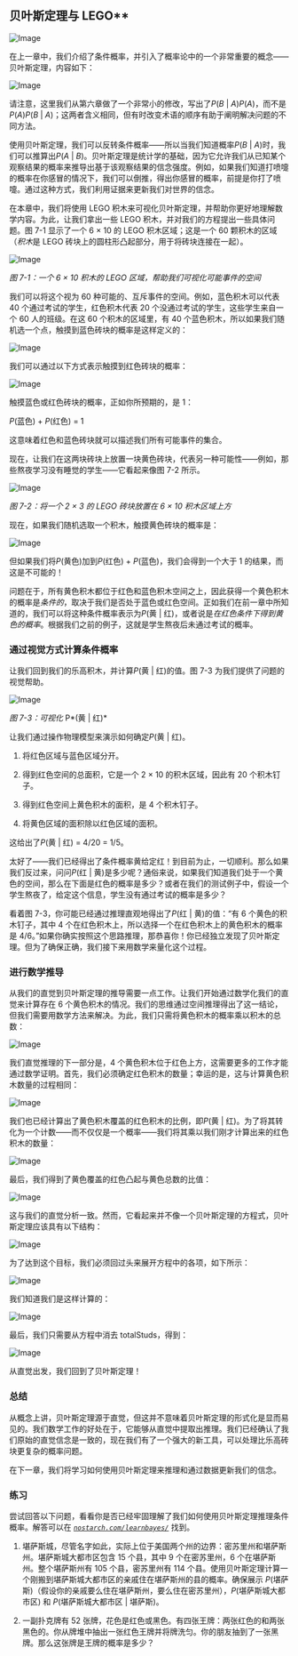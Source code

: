 ## 贝叶斯定理与 LEGO**

![Image](img/common.jpg)

在上一章中，我们介绍了条件概率，并引入了概率论中的一个非常重要的概念——贝叶斯定理，内容如下：

![Image](img/f0067-01.jpg)

请注意，这里我们从第六章做了一个非常小的修改，写出了*P*(*B* | *A*)*P*(*A*)，而不是*P*(*A*)*P*(*B* | *A*)；这两者含义相同，但有时改变术语的顺序有助于阐明解决问题的不同方法。

使用贝叶斯定理，我们可以反转条件概率——所以当我们知道概率*P*(*B* | *A*)时，我们可以推算出*P*(*A* | *B*)。贝叶斯定理是统计学的基础，因为它允许我们从已知某个观察结果的概率来推导出基于该观察结果的信念强度。例如，如果我们知道打喷嚏的概率在你感冒的情况下，我们可以倒推，得出你感冒的概率，前提是你打了喷嚏。通过这种方式，我们利用证据来更新我们对世界的信念。

在本章中，我们将使用 LEGO 积木来可视化贝叶斯定理，并帮助你更好地理解数学内容。为此，让我们拿出一些 LEGO 积木，并对我们的方程提出一些具体问题。图 7-1 显示了一个 6 × 10 的 LEGO 积木区域；这是一个 60 颗积木的区域（*积木*是 LEGO 砖块上的圆柱形凸起部分，用于将砖块连接在一起）。

![Image](img/07fig01.jpg)

*图 7-1：一个 6 × 10 积木的 LEGO 区域，帮助我们可视化可能事件的空间*

我们可以将这个视为 60 种可能的、互斥事件的空间。例如，蓝色积木可以代表 40 个通过考试的学生，红色积木代表 20 个没通过考试的学生，这些学生来自一个 60 人的班级。在这 60 个积木的区域里，有 40 个蓝色积木，所以如果我们随机选一个点，触摸到蓝色砖块的概率是这样定义的：

![Image](img/f0068-01.jpg)

我们可以通过以下方式表示触摸到红色砖块的概率：

![Image](img/f0068-02.jpg)

触摸蓝色或红色砖块的概率，正如你所预期的，是 1：

*P*(蓝色) + *P*(红色) = 1

这意味着红色和蓝色砖块就可以描述我们所有可能事件的集合。

现在，让我们在这两块砖块上放置一块黄色砖块，代表另一种可能性——例如，那些熬夜学习没有睡觉的学生——它看起来像图 7-2 所示。

![Image](img/07fig02.jpg)

*图 7-2：将一个 2 × 3 的 LEGO 砖块放置在 6 × 10 积木区域上方*

现在，如果我们随机选取一个积木，触摸黄色砖块的概率是：

![Image](img/f0069-01.jpg)

但如果我们将*P*(黄色)加到*P*(红色) + *P*(蓝色)，我们会得到一个大于 1 的结果，而这是不可能的！

问题在于，所有黄色积木都位于红色和蓝色积木空间之上，因此获得一个黄色积木的概率是*条件的*，取决于我们是否处于蓝色或红色空间。正如我们在前一章中所知道的，我们可以将这种条件概率表示为*P*(黄 | 红)，或者说是*在红色条件下得到黄色的概率*。根据我们之前的例子，这就是学生熬夜后未通过考试的概率。

### 通过视觉方式计算条件概率

让我们回到我们的乐高积木，并计算*P*(黄 | 红)的值。图 7-3 为我们提供了问题的视觉帮助。

![Image](img/07fig03.jpg)

*图 7-3：可视化* P*(黄 | 红)*

让我们通过操作物理模型来演示如何确定*P*(黄 | 红)。

1.  将红色区域与蓝色区域分开。

1.  得到红色空间的总面积，它是一个 2 × 10 的积木区域，因此有 20 个积木钉子。

1.  得到红色空间上黄色积木的面积，是 4 个积木钉子。

1.  将黄色区域的面积除以红色区域的面积。

这给出了*P*(黄 | 红) = 4/20 = 1/5。

太好了——我们已经得出了条件概率黄给定红！到目前为止，一切顺利。那么如果我们反过来，问问*P*(红 | 黄)是多少呢？通俗来说，如果我们知道我们处于一个黄色的空间，那么在下面是红色的概率是多少？或者在我们的测试例子中，假设一个学生熬夜了，给定这个信息，学生没有通过考试的概率是多少？

看着图 7-3，你可能已经通过推理直观地得出了*P*(红 | 黄)的值：“有 6 个黄色的积木钉子，其中 4 个在红色积木上，所以选择一个在红色积木上的黄色积木的概率是 4/6。”如果你确实按照这个思路推理，那恭喜你！你已经独立发现了贝叶斯定理。但为了确保正确，我们接下来用数学来量化这个过程。

### 进行数学推导

从我们的直觉到贝叶斯定理的推导需要一点工作。让我们开始通过数学化我们的直觉来计算存在 6 个黄色积木的情况。我们的思维通过空间推理得出了这一结论，但我们需要用数学方法来解决。为此，我们只需将黄色积木的概率乘以积木的总数：

![Image](img/f0071-01.jpg)

我们直觉推理的下一部分是，4 个黄色积木位于红色上方，这需要更多的工作才能通过数学证明。首先，我们必须确定红色积木的数量；幸运的是，这与计算黄色积木数量的过程相同：

![Image](img/f0071-02.jpg)

我们也已经计算出了黄色积木覆盖的红色积木的比例，即*P*(黄 | 红)。为了将其转化为一个计数——而不仅仅是一个概率——我们将其乘以我们刚才计算出来的红色积木的数量：

![Image](img/f0071-03.jpg)

最后，我们得到了黄色覆盖的红色凸起与黄色总数的比值：

![Image](img/f0071-04.jpg)

这与我们的直觉分析一致。然而，它看起来并不像一个贝叶斯定理的方程式，贝叶斯定理应该具有以下结构：

![Image](img/f0071-05.jpg)

为了达到这个目标，我们必须回过头来展开方程中的各项，如下所示：

![Image](img/f0071-06.jpg)

我们知道我们是这样计算的：

![Image](img/f0071-07.jpg)

最后，我们只需要从方程中消去 totalStuds，得到：

![Image](img/f0072-01.jpg)

从直觉出发，我们回到了贝叶斯定理！

### 总结

从概念上讲，贝叶斯定理源于直觉，但这并不意味着贝叶斯定理的形式化是显而易见的。我们数学工作的好处在于，它能够从直觉中提取出推理。我们已经确认了我们原始的直觉信念是一致的，现在我们有了一个强大的新工具，可以处理比乐高砖块更复杂的概率问题。

在下一章，我们将学习如何使用贝叶斯定理来推理和通过数据更新我们的信念。

### 练习

尝试回答以下问题，看看你是否已经牢固理解了我们如何使用贝叶斯定理推理条件概率。解答可以在 *[`nostarch.com/learnbayes/`](https://nostarch.com/learnbayes/)* 找到。

1.  堪萨斯城，尽管名字如此，实际上位于美国两个州的边界：密苏里州和堪萨斯州。堪萨斯城大都市区包含 15 个县，其中 9 个在密苏里州，6 个在堪萨斯州。整个堪萨斯州有 105 个县，密苏里州有 114 个县。使用贝叶斯定理计算一个刚搬到堪萨斯城大都市区的亲戚住在堪萨斯州的县的概率。确保展示 *P*(堪萨斯)（假设你的亲戚要么住在堪萨斯州，要么住在密苏里州），*P*(堪萨斯城大都市区) 和 *P*(堪萨斯城大都市区 | 堪萨斯)。

1.  一副扑克牌有 52 张牌，花色是红色或黑色。有四张王牌：两张红色的和两张黑色的。你从牌堆中抽出一张红色王牌并将牌洗匀。你的朋友抽到了一张黑牌。那么这张牌是王牌的概率是多少？
